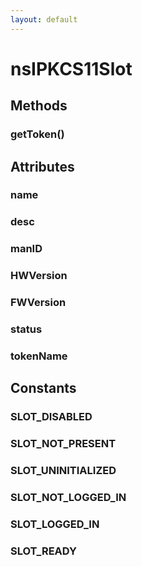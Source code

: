 ```yaml
---
layout: default
---
```


# nsIPKCS11Slot #

## Methods ##

### getToken() ###

## Attributes ##

### name ###

### desc ###

### manID ###

### HWVersion ###

### FWVersion ###

### status ###

### tokenName ###

## Constants ##

### SLOT_DISABLED ###

### SLOT_NOT_PRESENT ###

### SLOT_UNINITIALIZED ###

### SLOT_NOT_LOGGED_IN ###

### SLOT_LOGGED_IN ###

### SLOT_READY ###
